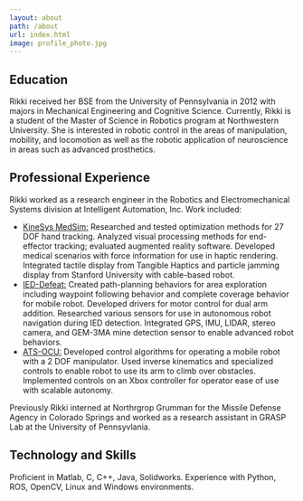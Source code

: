 ```yaml
---
layout: about
path: /about
url: index.html
image: profile_photo.jpg
---
```


## Education

Rikki received her BSE from the University of Pennsylvania in 2012 with majors in Mechanical Engineering and Cognitive Science. Currently, Rikki is a student of the Master of Science in Robotics program at Northwestern University. She is interested in robotic control in the areas of manipulation, mobility, and locomotion as well as the robotic application of neuroscience in areas such as advanced prosthetics. 

## Professional Experience

Rikki worked as a research engineer in the Robotics and Electromechanical Systems division at Intelligent Automation, Inc. Work included:

* <u>KineSys MedSim:</u> Researched and tested optimization methods for 27 DOF hand tracking. Analyzed visual processing methods for end-effector tracking; evaluated augmented reality software. Developed medical scenarios with force information for use in haptic rendering. Integrated tactile display from Tangible Haptics and particle jamming display from Stanford University with cable-based robot.
* <u>IED-Defeat:</u> Created path-planning behaviors for area exploration including waypoint following behavior and complete coverage behavior for mobile robot. Developed drivers for motor control for dual arm addition. Researched various sensors for use in autonomous robot navigation during IED detection. Integrated GPS, IMU, LIDAR, stereo camera, and GEM-3MA mine detection sensor to enable advanced robot behaviors. 
* <u>ATS-OCU:</u> Developed control algorithms for operating a mobile robot with a 2 DOF manipulator. Used inverse kinematics and specialized controls to enable robot to use its arm to climb over obstacles. Implemented controls on an Xbox controller for operator ease of use with scalable autonomy.

Previously Rikki interned at Northrgrop Grumman for the Missile Defense Agency in Colorado Springs and worked as a research assistant in GRASP Lab at the University of Pennsyvlania.

## Technology and Skills

Proficient in Matlab, C, C++, Java, Solidworks. Experience with Python, ROS, OpenCV, Linux and Windows environments.



